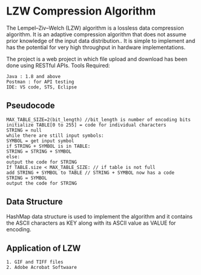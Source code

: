 # LZW Compression Algorithm

The Lempel–Ziv–Welch (LZW) algorithm is a lossless data compression algorithm. It is an adaptive compression algorithm that does not assume prior knowledge of the input data distribution.. It is simple to implement and has the potential for very high throughput in hardware implementations.

The project is a web project in which file upload and download has been done using RESTful APIs.
Tools Required:
~~~
Java : 1.8 and above
Postman : for API testing
IDE: VS code, STS, Eclipse
~~~

## Pseudocode
~~~
MAX_TABLE_SIZE=2(bit_length) //bit_length is number of encoding bits
initialize TABLE[0 to 255] = code for individual characters
STRING = null
while there are still input symbols:
SYMBOL = get input symbol
if STRING + SYMBOL is in TABLE:
STRING = STRING + SYMBOL
else:
output the code for STRING
If TABLE.size < MAX_TABLE_SIZE: // if table is not full
add STRING + SYMBOL to TABLE // STRING + SYMBOL now has a code
STRING = SYMBOL
output the code for STRING
~~~

## Data Structure
HashMap data structure is used to implement the algorithm and it contains the ASCII characters as KEY along with its ASCII value as VALUE for encoding.

## Application of LZW
~~~
1. GIF and TIFF files
2. Adobe Acrobat Softwaare
~~~
